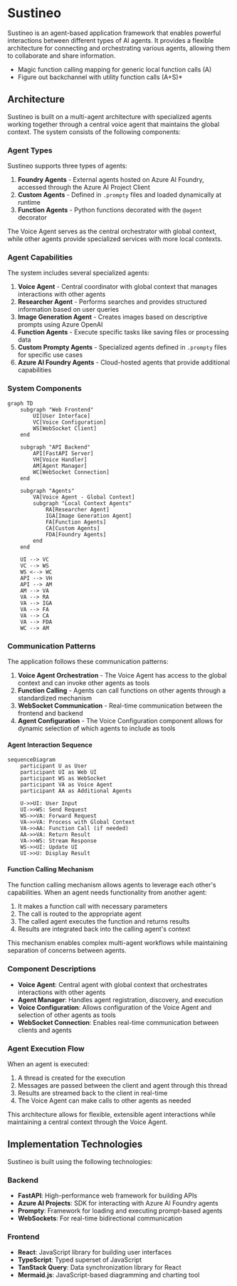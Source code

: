 # Sustineo

Sustineo is an agent-based application framework that enables powerful interactions between different types of AI agents. It provides a flexible architecture for connecting and orchestrating various agents, allowing them to collaborate and share information.

- Magic function calling mapping for generic local function calls (A)
- Figure out backchannel with utility function calls (A+S)*

## Architecture

Sustineo is built on a multi-agent architecture with specialized agents working together through a central voice agent that maintains the global context. The system consists of the following components:

### Agent Types

Sustineo supports three types of agents:

1. **Foundry Agents** - External agents hosted on Azure AI Foundry, accessed through the Azure AI Project Client
2. **Custom Agents** - Defined in `.prompty` files and loaded dynamically at runtime
3. **Function Agents** - Python functions decorated with the `@agent` decorator

The Voice Agent serves as the central orchestrator with global context, while other agents provide specialized services with more local contexts.

### Agent Capabilities

The system includes several specialized agents:

1. **Voice Agent** - Central coordinator with global context that manages interactions with other agents
2. **Researcher Agent** - Performs searches and provides structured information based on user queries
3. **Image Generation Agent** - Creates images based on descriptive prompts using Azure OpenAI
4. **Function Agents** - Execute specific tasks like saving files or processing data
5. **Custom Prompty Agents** - Specialized agents defined in `.prompty` files for specific use cases
6. **Azure AI Foundry Agents** - Cloud-hosted agents that provide additional capabilities

### System Components

```mermaid
graph TD
    subgraph "Web Frontend"
        UI[User Interface]
        VC[Voice Configuration]
        WS[WebSocket Client]
    end

    subgraph "API Backend"
        API[FastAPI Server]
        VH[Voice Handler]
        AM[Agent Manager]
        WC[WebSocket Connection]
    end

    subgraph "Agents"
        VA[Voice Agent - Global Context]
        subgraph "Local Context Agents"
            RA[Researcher Agent]
            IGA[Image Generation Agent]
            FA[Function Agents]
            CA[Custom Agents]
            FDA[Foundry Agents]
        end
    end

    UI --> VC
    VC --> WS
    WS <--> WC
    API --> VH
    API --> AM
    AM --> VA
    VA --> RA
    VA --> IGA
    VA --> FA
    VA --> CA
    VA --> FDA
    WC --> AM
```

### Communication Patterns

The application follows these communication patterns:

1. **Voice Agent Orchestration** - The Voice Agent has access to the global context and can invoke other agents as tools
2. **Function Calling** - Agents can call functions on other agents through a standardized mechanism
3. **WebSocket Communication** - Real-time communication between the frontend and backend
4. **Agent Configuration** - The Voice Configuration component allows for dynamic selection of which agents to include as tools

#### Agent Interaction Sequence

```mermaid
sequenceDiagram
    participant U as User
    participant UI as Web UI
    participant WS as WebSocket
    participant VA as Voice Agent
    participant AA as Additional Agents
    
    U->>UI: User Input
    UI->>WS: Send Request
    WS->>VA: Forward Request
    VA->>VA: Process with Global Context
    VA->>AA: Function Call (if needed)
    AA->>VA: Return Result
    VA->>WS: Stream Response
    WS->>UI: Update UI
    UI->>U: Display Result
```

#### Function Calling Mechanism

The function calling mechanism allows agents to leverage each other's capabilities. When an agent needs functionality from another agent:

1. It makes a function call with necessary parameters
2. The call is routed to the appropriate agent
3. The called agent executes the function and returns results
4. Results are integrated back into the calling agent's context

This mechanism enables complex multi-agent workflows while maintaining separation of concerns between agents.

### Component Descriptions

- **Voice Agent**: Central agent with global context that orchestrates interactions with other agents
- **Agent Manager**: Handles agent registration, discovery, and execution
- **Voice Configuration**: Allows configuration of the Voice Agent and selection of other agents as tools
- **WebSocket Connection**: Enables real-time communication between clients and agents

### Agent Execution Flow

When an agent is executed:
1. A thread is created for the execution
2. Messages are passed between the client and agent through this thread
3. Results are streamed back to the client in real-time
4. The Voice Agent can make calls to other agents as needed

This architecture allows for flexible, extensible agent interactions while maintaining a central context through the Voice Agent.

## Implementation Technologies

Sustineo is built using the following technologies:

### Backend
- **FastAPI**: High-performance web framework for building APIs
- **Azure AI Projects**: SDK for interacting with Azure AI Foundry agents
- **Prompty**: Framework for loading and executing prompt-based agents
- **WebSockets**: For real-time bidirectional communication

### Frontend
- **React**: JavaScript library for building user interfaces
- **TypeScript**: Typed superset of JavaScript
- **TanStack Query**: Data synchronization library for React
- **Mermaid.js**: JavaScript-based diagramming and charting tool